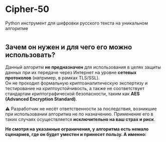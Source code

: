 # Сipher-50
Python инструмент для шифровки русского текста на уникальном алгоритме
 
 
#
## Зачем он нужен и для чего его можно использовать?

Данный алгоритм **не предназначен** для использования в целях защиты данных при их передаче через Интернет на уровне **сетевых протоколов** (например, в рамках TLS/SSL).  
Он не проходил формальную криптоаналитическую экспертизу и тестирование на криптоустойчивость, а также не соответствует стандартам криптографической безопасности, таким как **AES (Advanced Encryption Standard)**.  

⚠️ Разработчик не несёт ответственности за последствия, возникшие при использовании алгоритма не по назначению. Применение его в таких случаях осуществляется **исключительно на ваш страх и риск**.


**Не смотря на указанные ограничения, у алгоритма есть немало сценариев, где он будет уместен и принесет пользу. А именно:**




